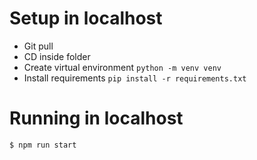 # Setup in localhost

- Git pull
- CD inside folder
- Create virtual environment `python -m venv venv`
- Install requirements `pip install -r requirements.txt`

# Running in localhost

`$ npm run start`
